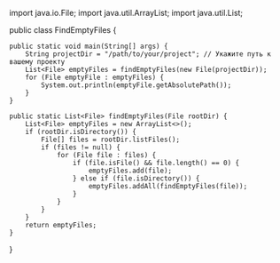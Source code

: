import java.io.File;
import java.util.ArrayList;
import java.util.List;

public class FindEmptyFiles {

    public static void main(String[] args) {
        String projectDir = "/path/to/your/project"; // Укажите путь к вашему проекту
        List<File> emptyFiles = findEmptyFiles(new File(projectDir));
        for (File emptyFile : emptyFiles) {
            System.out.println(emptyFile.getAbsolutePath());
        }
    }

    public static List<File> findEmptyFiles(File rootDir) {
        List<File> emptyFiles = new ArrayList<>();
        if (rootDir.isDirectory()) {
            File[] files = rootDir.listFiles();
            if (files != null) {
                for (File file : files) {
                    if (file.isFile() && file.length() == 0) {
                        emptyFiles.add(file);
                    } else if (file.isDirectory()) {
                        emptyFiles.addAll(findEmptyFiles(file));
                    }
                }
            }
        }
        return emptyFiles;
    }
}
